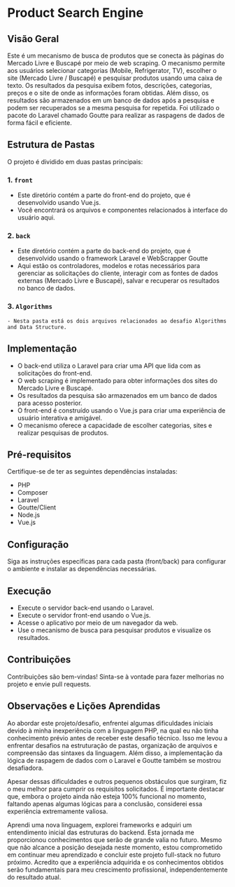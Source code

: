 # Product Search Engine

## Visão Geral
Este é um mecanismo de busca de produtos que se conecta às páginas do Mercado Livre e Buscapé por meio de web scraping. O mecanismo permite aos usuários selecionar categorias (Mobile, Refrigerator, TV), escolher o site (Mercado Livre / Buscapé) e pesquisar produtos usando uma caixa de texto. Os resultados da pesquisa exibem fotos, descrições, categorias, preços e o site de onde as informações foram obtidas. Além disso, os resultados são armazenados em um banco de dados após a pesquisa e podem ser recuperados se a mesma pesquisa for repetida. Foi utilizado o pacote do Laravel chamado Goutte para realizar as raspagens de dados de forma fácil e eficiente.

## Estrutura de Pastas
O projeto é dividido em duas pastas principais:

### 1. `front`
   - Este diretório contém a parte do front-end do projeto, que é desenvolvido usando Vue.js.
   - Você encontrará os arquivos e componentes relacionados à interface do usuário aqui.
   
### 2. `back`
   - Este diretório contém a parte do back-end do projeto, que é desenvolvido usando o framework Laravel e WebScrapper Goutte
   - Aqui estão os controladores, modelos e rotas necessários para gerenciar as solicitações do cliente, interagir com as fontes de dados externas (Mercado Livre e Buscapé), salvar e recuperar os resultados no banco de dados.

### 3. `Algorithms`
    - Nesta pasta está os dois arquivos relacionados ao desafio Algorithms and Data Structure.

## Implementação
- O back-end utiliza o Laravel para criar uma API que lida com as solicitações do front-end.
- O web scraping é implementado para obter informações dos sites do Mercado Livre e Buscapé.
- Os resultados da pesquisa são armazenados em um banco de dados para acesso posterior.
- O front-end é construído usando o Vue.js para criar uma experiência de usuário interativa e amigável.
- O mecanismo oferece a capacidade de escolher categorias, sites e realizar pesquisas de produtos.

## Pré-requisitos
Certifique-se de ter as seguintes dependências instaladas:

- PHP
- Composer
- Laravel
- Goutte/Client
- Node.js
- Vue.js

## Configuração
Siga as instruções específicas para cada pasta (front/back) para configurar o ambiente e instalar as dependências necessárias.

## Execução
- Execute o servidor back-end usando o Laravel.
- Execute o servidor front-end usando o Vue.js.
- Acesse o aplicativo por meio de um navegador da web.
- Use o mecanismo de busca para pesquisar produtos e visualize os resultados.

## Contribuições
Contribuições são bem-vindas! Sinta-se à vontade para fazer melhorias no projeto e envie pull requests.

## Observações e Lições Aprendidas
Ao abordar este projeto/desafio, enfrentei algumas dificuldades iniciais devido à minha inexperiência com a linguagem PHP, na qual eu não tinha conhecimento prévio antes de receber este desafio técnico. Isso me levou a enfrentar desafios na estruturação de pastas, organização de arquivos e compreensão das sintaxes da linguagem. Além disso, a implementação da lógica de raspagem de dados com o Laravel e Goutte também se mostrou desafiadora.

Apesar dessas dificuldades e outros pequenos obstáculos que surgiram, fiz o meu melhor para cumprir os requisitos solicitados. É importante destacar que, embora o projeto ainda não esteja 100% funcional no momento, faltando apenas algumas lógicas para a conclusão, considerei essa experiência extremamente valiosa.

Aprendi uma nova linguagem, explorei frameworks e adquiri um entendimento inicial das estruturas do backend. Esta jornada me proporcionou conhecimentos que serão de grande valia no futuro. Mesmo que não alcance a posição desejada neste momento, estou comprometido em continuar meu aprendizado e concluir este projeto full-stack no futuro próximo. Acredito que a experiência adquirida e os conhecimentos obtidos serão fundamentais para meu crescimento profissional, independentemente do resultado atual.
